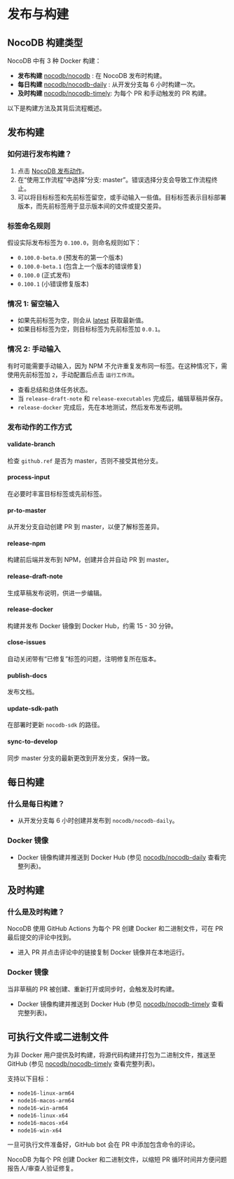 # 发布与构建

## NocoDB 构建类型

NocoDB 中有 3 种 Docker 构建：

- **发布构建** [nocodb/nocodb](https://hub.docker.com/r/nocodb/nocodb) : 在 NocoDB 发布时构建。
- **每日构建** [nocodb/nocodb-daily](https://hub.docker.com/r/nocodb/nocodb-daily) : 从开发分支每 6 小时构建一次。
- **及时构建** [nocodb/nocodb-timely](https://hub.docker.com/r/nocodb/nocodb-timely): 为每个 PR 和手动触发的 PR 构建。

以下是构建方法及其背后流程概述。

## 发布构建

### 如何进行发布构建？

1. 点击 [NocoDB 发布动作](https://github.com/nocodb/nocodb/actions/workflows/release-nocodb.yml)。
2. 在“使用工作流程”中选择“分支: master”。错误选择分支会导致工作流程终止。
3. 可以将目标标签和先前标签留空，或手动输入一些值。目标标签表示目标部署版本，而先前标签用于显示版本间的文件或提交差异。

### 标签命名规则

假设实际发布标签为 `0.100.0`，则命名规则如下：

- `0.100.0-beta.0` (预发布的第一个版本)
- `0.100.0-beta.1` (包含上一个版本的错误修复)
- `0.100.0` (正式发布)
- `0.100.1` (小错误修复版本)

### 情况 1: 留空输入

- 如果先前标签为空，则会从 [latest](https://github.com/nocodb/nocodb/releases/latest) 获取最新值。
- 如果目标标签为空，则目标标签为先前标签加 `0.0.1`。

### 情况 2: 手动输入

有时可能需要手动输入，因为 NPM 不允许重复发布同一标签。在这种情况下，需使用先前标签加 `2`，手动配置后点击 `运行工作流`。

- 查看总结和总体任务状态。
- 当 `release-draft-note` 和 `release-executables` 完成后，编辑草稿并保存。
- `release-docker` 完成后，先在本地测试，然后发布发布说明。

### 发布动作的工作方式

#### validate-branch

检查 `github.ref` 是否为 master，否则不接受其他分支。

#### process-input

在必要时丰富目标标签或先前标签。

#### pr-to-master

从开发分支自动创建 PR 到 master，以便了解标签差异。

#### release-npm

构建前后端并发布到 NPM，创建并合并自动 PR 到 master。

#### release-draft-note

生成草稿发布说明，供进一步编辑。

#### release-docker

构建并发布 Docker 镜像到 Docker Hub，约需 15 - 30 分钟。

#### close-issues

自动关闭带有“已修复”标签的问题，注明修复所在版本。

#### publish-docs

发布文档。

#### update-sdk-path

在部署时更新 `nocodb-sdk` 的路径。

#### sync-to-develop

同步 master 分支的最新更改到开发分支，保持一致。

## 每日构建

### 什么是每日构建？

- 从开发分支每 6 小时创建并发布到 `nocodb/nocodb-daily`。

### Docker 镜像

- Docker 镜像构建并推送到 Docker Hub (参见 [nocodb/nocodb-daily](https://hub.docker.com/r/nocodb/nocodb-daily/tags) 查看完整列表)。

## 及时构建

### 什么是及时构建？

NocoDB 使用 GitHub Actions 为每个 PR 创建 Docker 和二进制文件，可在 PR 最后提交的评论中找到。

- 进入 PR 并点击评论中的链接复制 Docker 镜像并在本地运行。

### Docker 镜像

当非草稿的 PR 被创建、重新打开或同步时，会触发及时构建。

- Docker 镜像构建并推送到 Docker Hub (参见 [nocodb/nocodb-timely](https://hub.docker.com/r/nocodb/nocodb-timely/tags) 查看完整列表)。

## 可执行文件或二进制文件

为非 Docker 用户提供及时构建，将源代码构建并打包为二进制文件，推送至 GitHub (参见 [nocodb/nocodb-timely](https://github.com/nocodb/nocodb-timely/releases) 查看完整列表)。

支持以下目标：

- `node16-linux-arm64`
- `node16-macos-arm64`
- `node16-win-arm64`
- `node16-linux-x64`
- `node16-macos-x64`
- `node16-win-x64`

一旦可执行文件准备好，GitHub bot 会在 PR 中添加包含命令的评论。

NocoDB 为每个 PR 创建 Docker 和二进制文件，以缩短 PR 循环时间并方便问题报告人/审查人验证修复。
